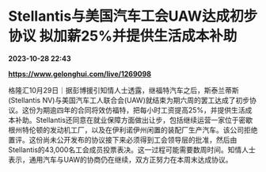 # Stellantis与美国汽车工会UAW达成初步协议 拟加薪25%并提供生活成本补助

**2023-10-28 22:43**

**https://www.gelonghui.com/live/1269098**

格隆汇10月29日｜据彭博援引知情人士透露，继福特汽车之后，斯泰兰蒂斯(Stellantis NV)与美国汽车工人联合会(UAW)就结束为期六周的罢工达成了初步协议。这份为期逾四年的合同将效仿福特，把每小时工资提高25%，并提供生活成本补助。Stellantis还同意在就业保障方面做出让步，包括继续运营一家位于密歇根州特伦顿的发动机工厂，以及在伊利诺伊州闲置的装配厂生产汽车。该公司拒绝置评。这份尚未公开发布的协议接下来必须得到工会领导层的批准，然后由Stellantis的43,000名工会成员投票表决。这一过程可能需要数周时间。知情人士表示，通用汽车与UAW的协商仍在继续，双方正努力在本周末达成协议。